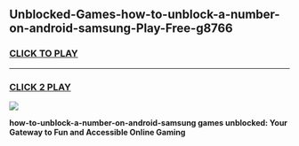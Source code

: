
## Unblocked-Games-how-to-unblock-a-number-on-android-samsung-Play-Free-g8766
<h3>
<a href="https://premium76.site?title=how-to-unblock-a-number-on-android-samsung&ref=21A">CLICK TO PLAY</a></h3>
<hr>

<h3>
<a href="https://premium76.site?title=how-to-unblock-a-number-on-android-samsung&ref=21A">CLICK 2 PLAY</a>
  
</h3>

<a href="https://premium76.site?title=how-to-unblock-a-number-on-android-samsung&ref=21A"><img src="https://clearcache.store/games.png"></a>


**how-to-unblock-a-number-on-android-samsung games unblocked: Your Gateway to Fun and Accessible Online Gaming**
